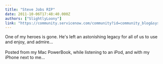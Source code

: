 ```yaml
---
title: "Steve Jobs RIP"
date: 2011-10-06T17:48:40.000Z
authors: ["SlightlyLoony"]
link: "https://community.servicenow.com/community?id=community_blog&sys_id=b83e2e6ddbd0dbc01dcaf3231f96192d"
---
```

<p><span class="asset-asset_lightbox-Small asset-align-right"><a href="/files/SlightlyLoony/jobs.png" rel="lightbox"><img rel="lightbox" src="http://community.service-now.com/files/imagecache/Small/SlightlyLoony/jobs.png" alt="" title="" class="imagecache imagecache-Small" /></a></span>One of my heroes is gone. He's left an astonishing legacy for all of us to use and enjoy, and admire... <br /><br />Posted from my Mac PowerBook, while listening to an iPod, and with my iPhone next to me...</p>